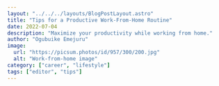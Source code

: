 ```yaml
---
layout: "../../../layouts/BlogPostLayout.astro"
title: "Tips for a Productive Work-From-Home Routine"
date: 2022-07-04
description: "Maximize your productivity while working from home."
author: "Ogubuike Emejuru"
image:
  url: "https://picsum.photos/id/957/300/200.jpg"
  alt: "Work-from-home image"
category: ["career", "lifestyle"]
tags: ["editor", "tips"]
---
```

